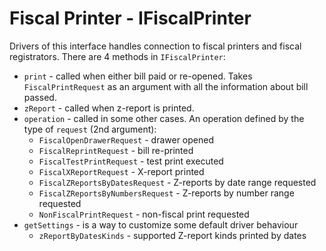 # Fiscal Printer - IFiscalPrinter

Drivers of this interface handles connection to fiscal printers and fiscal registrators. There are 4 methods in `IFiscalPrinter`:

- `print` - called when either bill paid or re-opened. Takes `FiscalPrintRequest` as an argument with all the information about bill passed. 
- `zReport` - called when z-report is printed.
- `operation` - called in some other cases. An operation defined by the type of `request` (2nd argument):
  - `FiscalOpenDrawerRequest` - drawer opened
  - `FiscalReprintRequest` - bill re-printed
  - `FiscalTestPrintRequest` - test print executed
  - `FiscalXReportRequest` - X-report printed
  - `FiscalZReportsByDatesRequest` - Z-reports by date range requested
  - `FiscalZReportsByNumbersRequest` - Z-reports by number range requested
  - `NonFiscalPrintRequest` - non-fiscal print requested
- `getSettings` - is a way to customize some default driver behaviour
  - `zReportByDatesKinds` - supported Z-report kinds printed by dates
